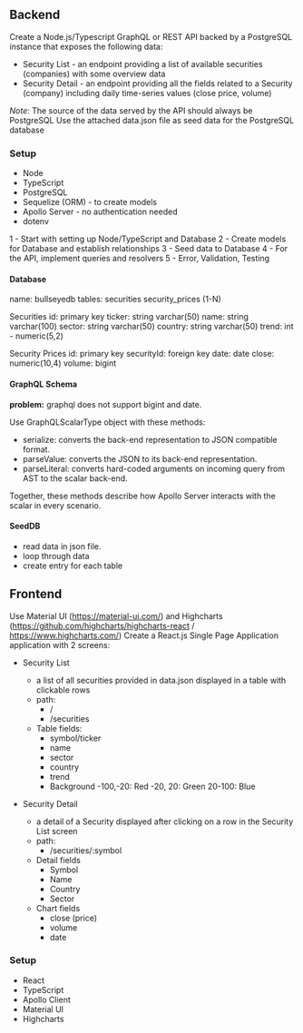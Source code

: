 ## Backend
Create a Node.js/Typescript GraphQL or REST API backed by a PostgreSQL instance that exposes the following data:

- Security List - an endpoint providing a list of available securities (companies) with some overview data
- Security Detail - an endpoint providing all the fields related to a Security (company) including daily time-series values (close price, volume)

*Note*:
The source of the data served by the API should always be PostgreSQL
Use the attached data.json file as seed data for the PostgreSQL database

### Setup

- Node
- TypeScript
- PostgreSQL
- Sequelize (ORM) - to create models
- Apollo Server - no authentication needed
- dotenv

1 - Start with setting up Node/TypeScript and Database
2 - Create models for Database and establish relationships
3 - Seed data to Database
4 - For the API, implement queries and resolvers
5 - Error, Validation, Testing

#### Database

name: bullseyedb
tables: securities security_prices (1-N)

Securities
id: primary key
ticker: string varchar(50)
name: string varchar(100)
sector: string varchar(50)
country: string varchar(50)
trend: int - numeric(5,2)

Security Prices
id: primary key
securityId: foreign key
date: date
close: numeric(10,4)
volume: bigint

#### GraphQL Schema

**problem:** graphql does not support bigint and date.

Use GraphQLScalarType object with these methods:

- serialize: converts the back-end representation to JSON compatible format.
- parseValue: converts the JSON to its back-end representation.
- parseLiteral: converts hard-coded arguments on incoming query from AST to the scalar back-end.

Together, these methods describe how Apollo Server interacts with the scalar in every scenario.

#### SeedDB

- read data in json file.
- loop through data
- create entry for each table

## Frontend

Use Material UI (https://material-ui.com/) and Highcharts (https://github.com/highcharts/highcharts-react / https://www.highcharts.com/)
Create a React.js Single Page Application application with 2 screens:
- Security List
  - a list of all securities provided in data.json displayed in a table with clickable rows
  - path:
    - /
    - /securities
  - Table fields:
    - symbol/ticker
    - name
    - sector
    - country
    - trend
    - Background
        -100,-20: Red
        -20, 20: Green
        20-100: Blue

- Security Detail
  - a detail of a Security displayed after clicking on a row in the Security List screen
  - path:
    - /securities/:symbol
  - Detail fields
    - Symbol
    - Name
    - Country
    - Sector
  - Chart fields
    - close (price)
    - volume
    - date

### Setup

- React
- TypeScript
- Apollo Client
- Material UI
- Highcharts

